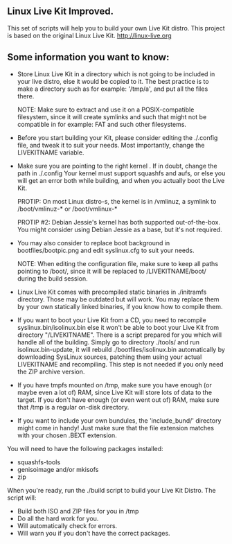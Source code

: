 ## Linux Live Kit Improved.
This set of scripts will help you to 
build your own Live Kit distro. This project is based on 
the original Linux Live Kit. <http://linux-live.org>

## Some information you want to know:
+ Store Linux Live Kit in a directory which is not going to be included
  in your live distro, else it would be copied to it. 
  The best practice is to make a directory such 
  as for example: '/tmp/a', and put all the files there.

  NOTE:
    Make sure to extract and use it on a POSIX-compatible
    filesystem, since it will create symlinks and such that might 
    not be compatible in for example: FAT and such other filesystems.
    
+ Before you start building your Kit, please consider 
  editing the ./.config file, and tweak it to suit your needs.
  Most importantly, change the LIVEKITNAME variable.

+ Make sure you are pointing to the right kernel . If in doubt, change the path in ./.config
  Your kernel must support squashfs and aufs, or else you will get an error 
  both while building, and when you actually boot the Live Kit.
  
  PROTIP:
    On most Linux distro-s, the kernel is in /vmlinuz, a 
    symlink to /boot/vmlinuz-* or /boot/vmlinux-*

  PROTIP #2:
    Debian Jessie's kernel has both supported out-of-the-box.
    You might consider using Debian Jessie as a base, but it's not required.

+ You may also consider to replace boot background in 
  bootfiles/bootpic.png and edit syslinux.cfg to suit your needs. 
  
  NOTE:
    When editing the configuration file, make sure to keep all paths 
    pointing to /boot/, since it will be replaced to /LIVEKITNAME/boot/ 
    during the build session.

+ Linux Live Kit comes with precompiled static binaries in ./initramfs
  directory. Those may be outdated but will work. You may replace them
  by your own statically linked binaries, if you know how to compile them.

+ If you want to boot your Live Kit from a CD, you need to recompile
  syslinux.bin/isolinux.bin else it won't be able to boot your Live Kit 
  from directory "/LIVEKITNAME". There is a script prepared for you which 
  will handle all of the building. Simply go to directory ./tools/ and run 
  isolinux.bin-update, it will rebuild ./bootfiles/isolinux.bin automatically 
  by downloading SysLinux sources, patching them using your actual LIVEKITNAME and
  recompiling. This step is not needed if you only need the ZIP archive version.

+ If you have tmpfs mounted on /tmp, make sure you have enough (or maybe even 
  a lot of) RAM, since Live Kit will store lots of data to the target. 
  If you don't have enough (or even went out of) RAM, make sure 
  that /tmp is a regular on-disk directory.

+ If you want to include your own bundules, the 'include_bund/' directory
  might come in handy! Just make sure that the file extension matches
  with your chosen .BEXT extension.

You will need to have the following packages installed:
  - squashfs-tools
  - genisoimage and/or mkisofs
  - zip

When you're ready, run the ./build script to build your Live Kit Distro.
  The script will:
  - Build both ISO and ZIP files for you in /tmp
  - Do all the hard work for you.
  - Will automatically check for errors. 
  - Will warn you if you don't have the correct packages. 
